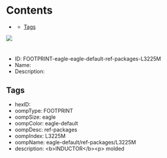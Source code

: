 



Contents
========

* [](#)
	* [Tags](#tags)
  
![][im]
# 

- ID: FOOTPRINT-eagle-eagle-default-ref-packages-L3225M
- Name: 
- Description: 

## Tags

- hexID: 
- oompType: FOOTPRINT
- oompSize: eagle
- oompColor: eagle-default
- oompDesc: ref-packages
- oompIndex: L3225M
- oompName: eagle-default/ref-packages/L3225M
- description: &lt;b&gt;INDUCTOR&lt;/b&gt;&lt;p&gt;&#xD;
molded



[im]: image.png
